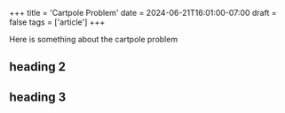 +++
title = 'Cartpole Problem'
date = 2024-06-21T16:01:00-07:00
draft = false
tags = ['article']
+++


Here is something about the cartpole problem



## heading 2

## heading 3
